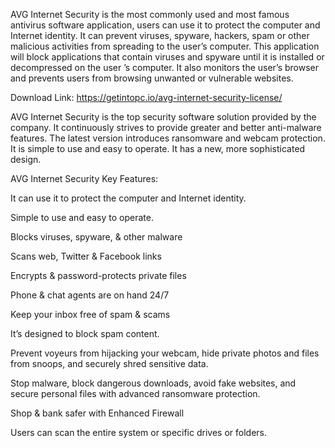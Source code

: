 AVG Internet Security is the most commonly used and most famous antivirus software application, users can use it to protect the computer and Internet identity. It can prevent viruses, spyware, hackers, spam or other malicious activities from spreading to the user’s computer. This application will block applications that contain viruses and spyware until it is installed or decompressed on the user ’s computer. It also monitors the user’s browser and prevents users from browsing unwanted or vulnerable websites.

Download Link: https://getintopc.io/avg-internet-security-license/

AVG Internet Security is the top security software solution provided by the company. It continuously strives to provide greater and better anti-malware features. The latest version introduces ransomware and webcam protection. It is simple to use and easy to operate. It has a new, more sophisticated design.

AVG Internet Security Key Features:

It can use it to protect the computer and Internet identity.

Simple to use and easy to operate.

Blocks viruses, spyware, & other malware

Scans web, Twitter & Facebook links

Encrypts & password-protects private files

Phone & chat agents are on hand 24/7

Keep your inbox free of spam & scams

It’s designed to block spam content.

Prevent voyeurs from hijacking your webcam, hide private photos and files from snoops, and securely shred sensitive data.

Stop malware, block dangerous downloads, avoid fake websites, and secure personal files with advanced ransomware protection.

Shop & bank safer with Enhanced Firewall

Users can scan the entire system or specific drives or folders.

